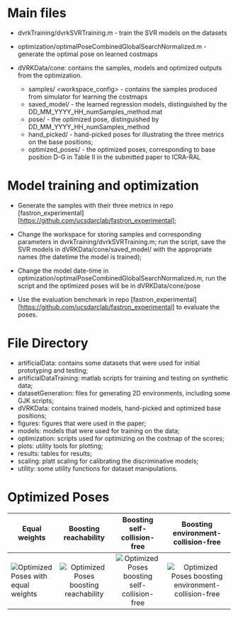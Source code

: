 # Main files

- dvrkTraining/dvrkSVRTraining.m - train the SVR models on the datasets
- optimization/optimalPoseCombinedGlobalSearchNormalized.m - generate the optimal pose on learned costmaps

- dVRKData/cone: contains the samples, models and optimized outputs from the optimization. 
  - samples/ <workspace_config> - contains the samples produced from simulator for learning the costmaps
  - saved_model/ - the learned regression models, distinguished by the DD_MM_YYYY_HH_numSamples_method.mat
  - pose/ - the optimized pose,  distinguished by DD_MM_YYYY_HH_numSamples_method 
  - hand_picked/ - hand-picked poses for illustrating the three metrics on the base positions;
  - optimized_poses/ -  the optimized poses, corresponding to base position D-G in Table II in the submitted paper to ICRA-RAL



# Model training and optimization

- Generate the samples with their three metrics in repo [fastron_experimental][https://github.com/ucsdarclab/fastron_experimental]; 

- Change the workspace for storing samples and corresponding parameters in dvrkTraining/dvrkSVRTraining.m; run the script, save the SVR models in dVRKData/cone/saved_model/ with the appropriate names (the datetime the model is trained);

- Change the model date-time in optimization/optimalPoseCombinedGlobalSearchNormalized.m, run the script and the optimized poses will be in dVRKData/cone/pose

- Use the evaluation benchmark in repo [fastron_experimental][https://github.com/ucsdarclab/fastron_experimental] to evaluate the poses. 

  

# File Directory

- artificialData: contains some datasets that were used for initial prototyping and testing;
- artificialDataTraining: matlab scripts for training and testing on synthetic data;
- datasetGeneration: files for generating 2D environments, including some GJK scripts;
- dVRKData: contains trained models, hand-picked and optimized base positions;
- figures: figures that were used in the paper;
- models: models that were used for training on the data;
- optimization: scripts used for optimizing on the costmap of the scores;
- plots: utility tools for plotting;
- results: tables for results; 
- scaling: platt scaling for calibrating the discriminative models;
- utility: some utility functions for dataset manipulations.



# Optimized Poses

| Equal weights                                                |                    Boosting reachability                     |                 Boosting self-collision-free                 |             Boosting environment-collision-free              |
| ------------------------------------------------------------ | :----------------------------------------------------------: | :----------------------------------------------------------: | :----------------------------------------------------------: |
| ![Optimized Poses with equal weights](https://github.com/jamesdi1993/fastron-confidence-score/tree/master/figures/final_poses/optimized_1_1_1.png?raw=true) | ![Optimized Poses boosting reachability](https://github.com/jamesdi1993/fastron-confidence-score/tree/master/figures/final_poses/optimized_5_1_1.png?raw=true) | ![Optimized Poses boosting self-collision-free](https://github.com/jamesdi1993/fastron-confidence-score/tree/master/figures/final_poses/optimized_1_5_1.png?raw=true) | ![Optimized Poses boosting environment-collision-free](https://github.com/jamesdi1993/fastron-confidence-score/tree/master/figures/final_poses/optimized_1_1_5.png?raw=true) |






